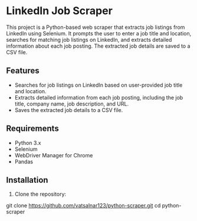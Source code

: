 # LinkedIn Job Scraper

This project is a Python-based web scraper that extracts job listings from LinkedIn using Selenium. It prompts the user to enter a job title and location, searches for matching job listings on LinkedIn, and extracts detailed information about each job posting. The extracted job details are saved to a CSV file.

## Features

- Searches for job listings on LinkedIn based on user-provided job title and location.
- Extracts detailed information from each job posting, including the job title, company name, job description, and URL.
- Saves the extracted job details to a CSV file.

## Requirements

- Python 3.x
- Selenium
- WebDriver Manager for Chrome
- Pandas

## Installation

1. Clone the repository:


git clone https://github.com/vatsalnar123/python-scraper.git
cd python-scraper
